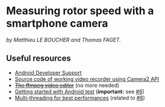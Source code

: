 # Measuring rotor speed with a smartphone camera

*by Matthieu LE BOUCHER and Thomas FAGET.*

## Useful resources

* [Android Developer Support](https://developer.android.com/support.html)
* [Source code of working video recorder using Camera2 API](https://github.com/googlesamples/android-Camera2Video/blob/master/Application/src/main/java/com/example/android/camera2video/Camera2VideoFragment.java)
* [~~The ffmpeg video editor~~](https://androidlearnersite.wordpress.com/2017/03/17/ffmpeg-video-editor/) (no more needed)
* [Getting started with Android test](https://developer.android.com/training/testing/start/index.html) (**important:** see [#6](/../issues/6))
* [Multi-threading for best performances](https://developer.android.com/training/multiple-threads/index.html) (related to [#8](/../issues/8))